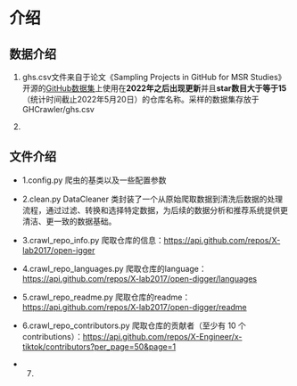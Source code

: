 # 介绍
## 数据介绍
1. ghs.csv文件来自于论文《Sampling Projects in GitHub for MSR Studies》开源的[GitHub数据集](https://seart-ghs.si.usi.ch)上使用在**2022年之后出现更新**并且**star数目大于等于15**（统计时间截止2022年5月20日）的仓库名称。采样的数据集存放于GHCrawler/ghs.csv

2. 


## 文件介绍
- 1.config.py
爬虫的基类以及一些配置参数

- 2.clean.py
DataCleaner 类封装了一个从原始爬取数据到清洗后数据的处理流程，通过过滤、转换和选择特定数据，为后续的数据分析和推荐系统提供更清洁、更一致的数据基础。

- 3.crawl_repo_info.py
爬取仓库的信息：https://api.github.com/repos/X-lab2017/open-igger

- 4.crawl_repo_languages.py
爬取仓库的language：https://api.github.com/repos/X-lab2017/open-digger/languages

- 5.crawl_repo_readme.py
爬取仓库的readme：https://api.github.com/repos/X-lab2017/open-digger/readme

- 6.crawl_repo_contributors.py
爬取仓库的贡献者（至少有 10 个 contributions）：https://api.github.com/repos/X-Engineer/x-tiktok/contributors?per_page=50&page=1
  
- 7.